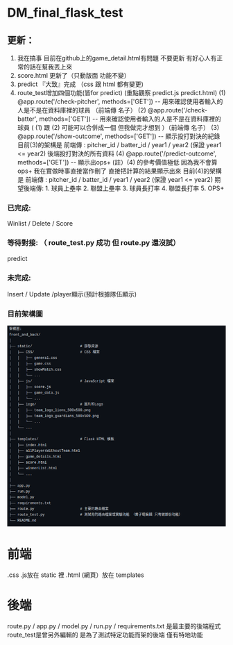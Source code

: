 # DM_final_flask_test
## 更新：
1. 我在搞事 目前在github上的game_detail.html有問題 不要更新 有好心人有正常的話在幫我丟上來  
2. score.html 更新了（只動版面 功能不變）
3. predict 『大致』完成 （css 跟 html 都有變更)
4. route_test增加四個功能(皆for predict) (重點觀察 predict.js predict.html)
   (1) @app.route('/check-pitcher', methods=['GET']) -- 用來確認使用者輸入的人是不是在資料庫裡的球員 （前端傳 名子） 
   (2) @app.route('/check-batter', methods=['GET']) -- 用來確認使用者輸入的人是不是在資料庫裡的球員 ( (1) 跟 (2) 可能可以合併成一個 但我做完才想到 ）（前端傳 名子） 
   (3) @app.route('/show-outcome', methods=['GET']) -- 顯示投打對決的紀錄
       目前(3)的架構是 前端傳 : pitcher_id / batter_id / year1 / year2 (保證 year1 <= year2) 後端投打對決的所有資料
   (4) @app.route('/predict-outcome', methods=['GET']) -- 顯示出ops+
      (註）(4) 的參考價值極低 因為我不會算 ops+ 我在實做時事直接當作刪了 直接把計算的結果顯示出來
         目前(4)的架構是 前端傳 : pitcher_id / batter_id / year1 / year2 (保證 year1 <= year2)
         期望後端傳: 1. 球員上壘率 2. 聯盟上壘率 3. 球員長打率 4. 聯盟長打率 5. OPS+ 
### 已完成:
 Winlist / Delete / Score

### 等待對接: （ route_test.py 成功 但 route.py 還沒試）
predict

### 未完成:
Insert / Update /player顯示(預計根據隊伍顯示)

### 目前架構圖
![image](https://github.com/TTT426/DM_final_flask_test/blob/main/%E6%9E%B6%E6%A7%8B%E5%9C%96.png)

# 前端
.css .js放在 static 裡
.html (網頁）放在 templates

# 後端
route.py / app.py / model.py / run.py / requirements.txt 是最主要的後端程式
route_test是曾另外編輯的 是為了測試特定功能而架的後端 僅有特地功能
